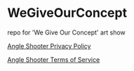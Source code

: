 # WeGiveOurConcept
repo for 'We Give Our Concept' art show

[Angle Shooter Privacy Policy](Angle-Shooter-Privacy-Policy.html)

[Angle Shooter Terms of Service](Angle-Shooter-Terms-of-Service.html)
